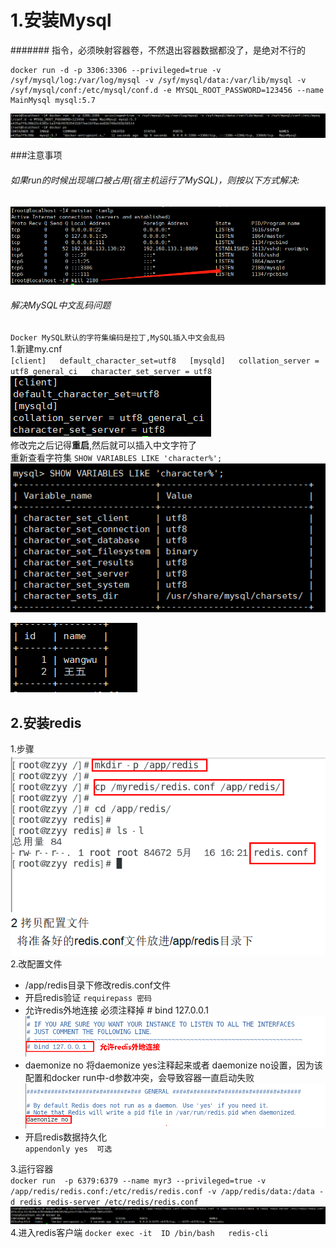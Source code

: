 # 1.安装Mysql  
####### 指令，必须映射容器卷，不然退出容器数据都没了，是绝对不行的
```
docker run -d -p 3306:3306 --privileged=true -v /syf/mysql/log:/var/log/mysql -v /syf/mysql/data:/var/lib/mysql -v /syf/mysql/conf:/etc/mysql/conf.d -e MYSQL_ROOT_PASSWORD=123456 --name MainMysql mysql:5.7  
```
![img_52.png](img_52.png)  


###注意事项
###### 如果run的时候出现端口被占用(宿主机运行了MySQL)，则按以下方式解决:    
![img_48.png](img_48.png)

###### 解决MySQL中文乱码问题
``Docker MySQL默认的字符集编码是拉丁,MySQL插入中文会乱码  ``  
1.新建my.cnf  
``
[client]  
default_character_set=utf8  
[mysqld]  
collation_server = utf8_general_ci  
character_set_server = utf8  
``  
![img_53.png](img_53.png)  
修改完之后记得**重启**,然后就可以插入中文字符了  
重新查看字符集  ``SHOW VARIABLES LIKE 'character%';``  
![img_55.png](img_55.png)  

![img_54.png](img_54.png)  

## 2.安装redis  
1.步骤  
![img_56.png](img_56.png)  
2.改配置文件  
* /app/redis目录下修改redis.conf文件
* 开启redis验证 
``requirepass 密码``
* 允许redis外地连接  必须注释掉 # bind 127.0.0.1  
![img_57.png](img_57.png)
* daemonize no
将daemonize yes注释起来或者 daemonize no设置，因为该配置和docker run中-d参数冲突，会导致容器一直启动失败  
![img_58.png](img_58.png)
* 开启redis数据持久化  
``appendonly yes  可选``  





3.运行容器  
``
docker run  -p 6379:6379 --name myr3 --privileged=true -v /app/redis/redis.conf:/etc/redis/redis.conf -v /app/redis/data:/data -d redis redis-server /etc/redis/redis.conf
``
![img_59.png](img_59.png)
4.进入redis客户端
``
docker exec -it  ID /bin/bash  
redis-cli  
``










